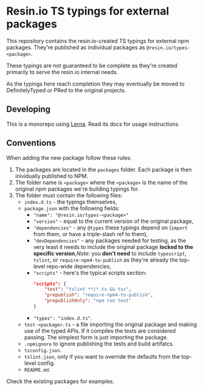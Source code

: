 # Resin.io TS typings for external packages

This repository contains the resin.io-created TS typings for external npm packages.
They're published as individual packages as `@resin.io/types-<package>`.

These typings are not guaranteed to be complete as they're created primarily to serve the
resin.io internal needs.

As the typings here reach completion they may eventually be moved to DefinitelyTyped
or PRed to the original projects.

## Developing

This is a monorepo using [Lerna](https://lernajs.io/). Read its docs for usage instructions.

## Conventions

When adding the new package follow these rules:

1. The packages are located in the `packages` folder. Each package is then inividually published to NPM.
1. The folder name is `<package>` where the `<package>` is the name of the original npm packages we're building typings for.
1. The folder must contain the following files:
	- `index.d.ts` - the typings themselves,
	- `package.json` with the following fields:
		- `"name": "@resin.io/types-<package>"`
		- `"version"` - equal to the current version of the original package,
		- `"dependencies"` - any `@types` these typings depend on (`import` from them, or have a triple-slash ref to them),
		- `"devDependencies"` - any packages needed for testing, as the very least it needs to include the original package **locked to the specific version**,*Note*: you **don't need** to include `typescript`, `tslint`, or `require-npm4-to-publish` as they're already the top-level repo-wide dependencies,
		- `"scripts"` - here's the typical scripts section:
			```json
			"scripts": {
				"test": "tslint **/*.ts && tsc",
				"prepublish": "require-npm4-to-publish",
				"prepublishOnly": "npm run test"
			}
			```
		- `"types": "index.d.ts"`.
	- `test-<package>.ts` - a file importing the original package and making use of the typed APIs. If it compiles the tests are considered passing. The simplest form is just importing the package.
	- `.npmignore` to ignore publishing the tests and build artifatcs.
	- `tsconfig.json`.
	- `tslint.json`, only if you want to override the defaults from the top-level config.
	- `README.md`.

Check the existing packages for examples.
